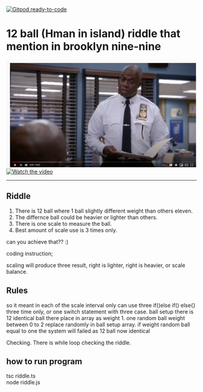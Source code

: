 [![Gitpod ready-to-code](https://img.shields.io/badge/Gitpod-ready--to--code-blue?logo=gitpod)](https://gitpod.io/#https://github.com/RaisTMJ/twelve-ball-riddle)

# 12 ball (Hman in island) riddle that mention in brooklyn nine-nine

[![Watch the video](preview-image.png)](https://www.youtube.com/watch?v=cCOUmCy691s) 
[![Watch the video](https://i.redd.it/tm8603g4rdmx.gif)](https://www.youtube.com/watch?v=cCOUmCy691s)

-------------

## Riddle
1) There is 12 ball where 1  ball slightly different weight than others eleven.
2) The differnce ball could be heavier or lighter than others.
3) There is one scale to measure the ball.
4) Best amount of scale use is 3 times only.

can you achieve that?? :)

coding instruction;

scaling will produce three result,
right is lighter,
right is heavier,
or scale balance.


## Rules
so it meant in each of the scale interval only can use three if()else if() else{} three time only,
or one switch statement with three case.
ball setup there is 12 identical ball there place in array as weight 1.
one random ball  weight between  0 to 2 replace randomly in ball setup array.
if weight random ball equal to one the system will failed as 12 ball now identical


Checking.
There is while loop checking the riddle.


## how to run program
tsc riddle.ts  
node riddle.js

